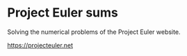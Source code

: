 # Project Euler sums
Solving the numerical problems of the Project Euler website.

https://projecteuler.net
